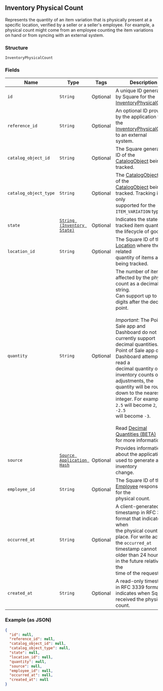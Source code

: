 ## Inventory Physical Count

Represents the quantity of an item variation that is physically present
at a specific location, verified by a seller or a seller's employee. For example,
a physical count might come from an employee counting the item variations on
hand or from syncing with an external system.

### Structure

`InventoryPhysicalCount`

### Fields

| Name | Type | Tags | Description |
|  --- | --- | --- | --- |
| `id` | `String` | Optional | A unique ID generated by Square for the<br>[InventoryPhysicalCount](#type-inventoryphysicalcount). |
| `reference_id` | `String` | Optional | An optional ID provided by the application to tie the<br>[InventoryPhysicalCount](#type-inventoryphysicalcount) to an external<br>system. |
| `catalog_object_id` | `String` | Optional | The Square generated ID of the<br>[CatalogObject](#type-catalogobject) being tracked. |
| `catalog_object_type` | `String` | Optional | The [CatalogObjectType](#type-catalogobjecttype) of the<br>[CatalogObject](#type-catalogobject) being tracked. Tracking is only<br>supported for the `ITEM_VARIATION` type. |
| `state` | [`String (Inventory State)`](/doc/models/inventory-state.md) | Optional | Indicates the state of a tracked item quantity in the lifecycle of goods. |
| `location_id` | `String` | Optional | The Square ID of the [Location](#type-location) where the related<br>quantity of items are being tracked. |
| `quantity` | `String` | Optional | The number of items affected by the physical count as a decimal string.<br>Can support up to 5 digits after the decimal point.<br><br>_Important_: The Point of Sale app and Dashboard do not currently support<br>decimal quantities. If a Point of Sale app or Dashboard attempts to read a<br>decimal quantity on inventory counts or adjustments, the quantity will be rounded<br>down to the nearest integer. For example, `2.5` will become `2`, and `-2.5`<br>will become `-3`.<br><br>Read [Decimal Quantities (BETA)](https://developer.squareup.com/docs/orders-api/what-it-does#decimal-quantities)<br>for more information. |
| `source` | [`Source Application Hash`](/doc/models/source-application.md) | Optional | Provides information about the application used to generate an inventory<br>change. |
| `employee_id` | `String` | Optional | The Square ID of the [Employee](#type-employee) responsible for the<br>physical count. |
| `occurred_at` | `String` | Optional | A client-generated timestamp in RFC 3339 format that indicates when<br>the physical count took place. For write actions, the `occurred_at`<br>timestamp cannot be older than 24 hours or in the future relative to the<br>time of the request. |
| `created_at` | `String` | Optional | A read-only timestamp in RFC 3339 format that indicates when Square<br>received the physical count. |

### Example (as JSON)

```json
{
  "id": null,
  "reference_id": null,
  "catalog_object_id": null,
  "catalog_object_type": null,
  "state": null,
  "location_id": null,
  "quantity": null,
  "source": null,
  "employee_id": null,
  "occurred_at": null,
  "created_at": null
}
```

